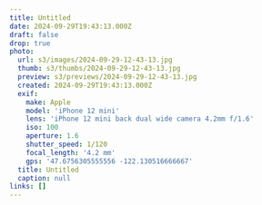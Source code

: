 ```yaml
---
title: Untitled
date: 2024-09-29T19:43:13.000Z
draft: false
drop: true
photo:
  url: s3/images/2024-09-29-12-43-13.jpg
  thumb: s3/thumbs/2024-09-29-12-43-13.jpg
  preview: s3/previews/2024-09-29-12-43-13.jpg
  created: 2024-09-29T19:43:13.000Z
  exif:
    make: Apple
    model: 'iPhone 12 mini'
    lens: 'iPhone 12 mini back dual wide camera 4.2mm f/1.6'
    iso: 100
    aperture: 1.6
    shutter_speed: 1/120
    focal_length: '4.2 mm'
    gps: '47.6756305555556 -122.130516666667'
  title: Untitled
  caption: null
links: []
---
```


